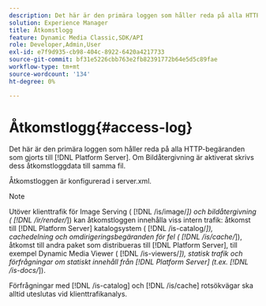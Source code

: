 ```yaml
---
description: Det här är den primära loggen som håller reda på alla HTTP-begäranden som gjorts till [!DNL Platform Server]. Om Bildåtergivning är aktiverat skrivs dess åtkomstloggdata till samma fil.
solution: Experience Manager
title: Åtkomstlogg
feature: Dynamic Media Classic,SDK/API
role: Developer,Admin,User
exl-id: e7f9d935-cb98-404c-8922-6420a4217733
source-git-commit: bf31e5226cbb763e2fb82391772b64e5d5c89fae
workflow-type: tm+mt
source-wordcount: '134'
ht-degree: 0%

---
```


# Åtkomstlogg{#access-log}

Det här är den primära loggen som håller reda på alla HTTP-begäranden som gjorts till [!DNL Platform Server]. Om Bildåtergivning är aktiverat skrivs dess åtkomstloggdata till samma fil.

Åtkomstloggen är konfigurerad i server.xml.

>[!NOTE]
>
>Utöver klienttrafik för Image Serving ( [!DNL /is/image/*]) och bildåtergivning ( [!DNL /ir/render/*]) kan åtkomstloggen innehålla viss intern trafik: åtkomst till [!DNL Platform Server] katalogsystem ( [!DNL /is-catalog/*]), cachedelning och omdirigeringsbegäranden för fel ( [!DNL /is/cache/*]), åtkomst till andra paket som distribueras till [!DNL Platform Server], till exempel Dynamic Media Viewer ( [!DNL /is-viewers/*]), statisk trafik och förfrågningar om statiskt innehåll från [!DNL Platform Server] (t.ex. [!DNL /is-docs/*]).

Förfrågningar med [!DNL /is-catalog] och [!DNL /is/cache] rotsökvägar ska alltid uteslutas vid klienttrafikanalys.
